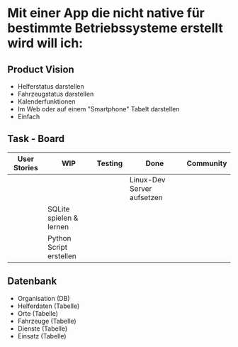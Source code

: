 # Mit einer App die nicht native für bestimmte Betriebssysteme erstellt wird will ich:

## Product Vision
- Helferstatus darstellen
- Fahrzeugstatus darstellen
- Kalenderfunktionen
- Im Web oder auf einem "Smartphone" Tabelt darstellen
- Einfach

## Task - Board

|User Stories|WIP|Testing|Done|Community|
|---|---|---|---|---|
|   |   |   |Linux-Dev Server aufsetzen|   |
|   |SQLite spielen & lernen|   |   |   |
|   |Python Script erstellen|   |   |   |

## Datenbank
- Organisation (DB)
- Helferdaten (Tabelle)
- Orte (Tabelle)
- Fahrzeuge (Tabelle)
- Dienste (Tabelle)
- Einsatz (Tabelle)
